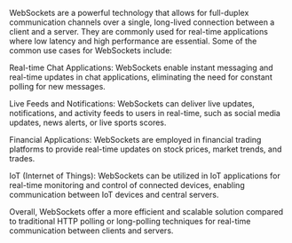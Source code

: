 WebSockets are a powerful technology that allows for full-duplex communication channels over a single, long-lived connection between a client and a server. They are commonly used for real-time applications where low latency and high performance are essential. Some of the common use cases for WebSockets include:

Real-time Chat Applications: WebSockets enable instant messaging and real-time updates in chat applications, eliminating the need for constant polling for new messages.

Live Feeds and Notifications: WebSockets can deliver live updates, notifications, and activity feeds to users in real-time, such as social media updates, news alerts, or live sports scores.

Financial Applications: WebSockets are employed in financial trading platforms to provide real-time updates on stock prices, market trends, and trades.

IoT (Internet of Things): WebSockets can be utilized in IoT applications for real-time monitoring and control of connected devices, enabling communication between IoT devices and central servers.

Overall, WebSockets offer a more efficient and scalable solution compared to traditional HTTP polling or long-polling techniques for real-time communication between clients and servers.
